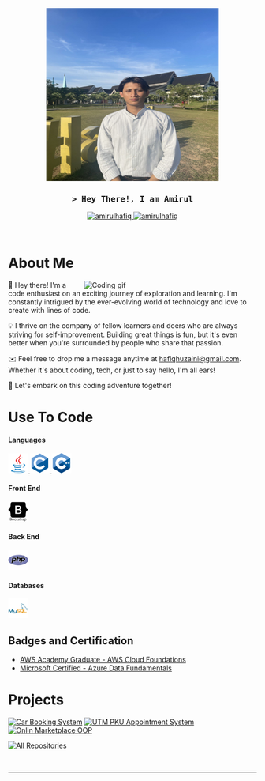 <div align="center">
  <img src="kacak.jpg" alt="Saya" width="350px" height="350px">
</div>

<h3 align="center">
        <samp>&gt; Hey There!, I am
                <b>Amirul</a></b>
        </samp>
</h3>

<!-- social medias -->
<p align="center">
 <a href="https://www.linkedin.com/in/amirul-hafiq" target="_blank">
  <img src="https://img.shields.io/badge/LinkedIn-0077B5?style=for-the-badge&logo=linkedin&logoColor=white" alt="amirulhafiq"/>
 </a>
 <a href="mailto:hafiqhuzaini@gmail.com" target="_blank">
  <img src="https://img.shields.io/badge/Gmail-D14836?style=for-the-badge&logo=gmail&logoColor=white" alt="amirulhafiq"  />
  </a> 
</p>
<br/>

<!-- About Section -->
# About Me
<p>
  <img align="right" width="350" src="/assets/programmer.gif" alt="Coding gif" />

  👋 Hey there! I'm a code enthusiast on an exciting journey of exploration and learning. I'm constantly intrigued by the ever-evolving world of technology and love to create with lines of code. 

  💡 I thrive on the company of fellow learners and doers who are always striving for self-improvement. Building great things is fun, but it's even better when you're surrounded by people who share that passion.

  ✉️ Feel free to drop me a message anytime at hafiqhuzaini@gmail.com. Whether it's about coding, tech, or just to say hello, I'm all ears!

  🚀 Let's embark on this coding adventure together!
</p>


# Use To Code
<h4>Languages</h4>
<a href="https://www.java.com" target="_blank" rel="noreferrer"> <img src="https://raw.githubusercontent.com/devicons/devicon/master/icons/java/java-original.svg" alt="java" width="40" height="40"/> </a>
<a href="https://www.cprogramming.com/" target="_blank" rel="noreferrer"> <img src="https://raw.githubusercontent.com/devicons/devicon/master/icons/c/c-original.svg" alt="c" width="40" height="40"/> </a> <a href="https://www.w3schools.com/cpp/" target="_blank" rel="noreferrer"> <img src="https://raw.githubusercontent.com/devicons/devicon/master/icons/cplusplus/cplusplus-original.svg" alt="cplusplus" width="40" height="40"/> </a>

<h4>Front End</h4>
<a href="https://getbootstrap.com" target="_blank" rel="noreferrer"> <img src="https://raw.githubusercontent.com/devicons/devicon/master/icons/bootstrap/bootstrap-plain-wordmark.svg" alt="bootstrap" width="40" height="40"/> </a>

<h4>Back End</h4>
<a href="https://getbootstrap.com" target="_blank" rel="noreferrer"> <img src="https://github.com/devicons/devicon/blob/master/icons/php/php-original.svg" alt="php" width="40" height="40"/> </a>

<h4>Databases</h4>
<a href="https://www.mysql.com/" target="_blank" rel="noreferrer"> <img src="https://raw.githubusercontent.com/devicons/devicon/master/icons/mysql/mysql-original-wordmark.svg" alt="mysql" width="40" height="40"/> </a>

##  Badges and Certification

- [AWS Academy Graduate - AWS Cloud Foundations](https://www.credly.com/badges/06aa205d-9e4d-4a3d-913a-502d8675dedd/public_url) 
- [Microsoft Certified - Azure Data Fundamentals](https://www.credly.com/badges/062957b6-8f62-46b7-bdae-958f054ba14f/public_url)

# Projects
[![Car Booking System](https://github-readme-stats.vercel.app/api/pin/?username=Hafiq02&repo=Car-Booking-System&border_color=7F3FBF&bg_color=0D1117&title_color=C9D1D9&text_color=8B949E&icon_color=7F3FBF)](https://github.com/Hafiq02/Car-Booking-System) 
[![UTM PKU Appointment System](https://github-readme-stats.vercel.app/api/pin/?username=Hafiq02&repo=UTM-PKU-Appointment-System&border_color=7F3FBF&bg_color=0D1117&title_color=C9D1D9&text_color=8B949E&icon_color=7F3FBF)](https://github.com/Hafiq02/UTM-PKU-Appointment-System) 
[![Onlin Marketplace OOP](https://github-readme-stats.vercel.app/api/pin/?username=Hafiq02&repo=Online-Marketplace-OOP&border_color=7F3FBF&bg_color=0D1117&title_color=C9D1D9&text_color=8B949E&icon_color=7F3FBF)](https://github.com/Hafiq02/Online-Marketplace-OOP)

<p align="left">
  <a href="https://github.com/Hafiq02?tab=repositories" target="_blank"><img alt="All Repositories" title="All Repositories" src="https://img.shields.io/badge/-All%20Repos-2962FF?style=for-the-badge&logo=koding&logoColor=white"/></a>
</p>

<br/>
<hr/>
<br/>
